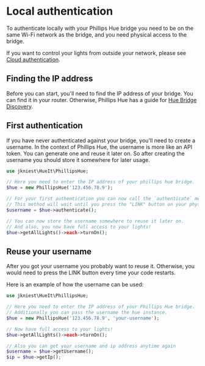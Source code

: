 # Local authentication

To authenticate locally with your Phillips Hue bridge you need to be on the same Wi-Fi network as the bridge, and you need physical access to the bridge.

If you want to control your lights from outside your network, please see [Cloud authentication](/authentication/cloud/).

## Finding the IP address
Before you can start, you'll need to find the IP address of your bridge. You can find it in your
router. Otherwise, Phillips Hue has a guide for [Hue Bridge Discovery](https://developers.meethue.com/develop/application-design-guidance/hue-bridge-discovery/).

## First authentication
If you have never authenticated against your bridge, you'll need to create a username. In the context of Phillips Hue, the username is more like an API token. You can generate one and reuse it later on. So after creating the username you should store it somewhere for later usage.

```php
use jkniest\HueIt\PhillipsHue;

// Here you need to enter the IP address of your phillips hue bridge.
$hue = new PhillipsHue('123.456.78.9');

// For your first authentication you can now call the `authenticate` method.
// This method will wait until you press the "LINK" button on your physical bridge. 
$username = $hue->authenticate();

// You can now store the username somewhere to reuse it later on.
// And also, you now have full access to your lights!
$hue->getAllLights()->each->turnOn();
```

## Reuse your username
After you got your username you probably want to reuse it. Otherwise, you would need to press
the LINK button every time your code restarts.

Here is an example of how the username can be used:

```php
use jkniest\HueIt\PhillipsHue;

// Here you need to enter the IP address of your Phillips Hue bridge.
// Additionally you can pass the username the hue instance.
$hue = new PhillipsHue('123.456.78.9', 'your-username');

// Now have full access to your lights!
$hue->getAllLights()->each->turnOn();

// Also you can get your username and ip address anytime again
$username = $hue->getUsername();
$ip = $hue->getIp();
```
